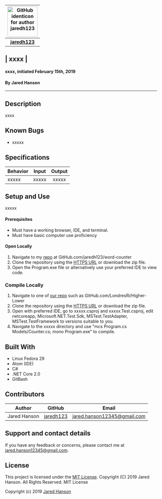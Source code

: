 |<img src="https://github.com/identicons/jaredh123.png" width=100 alt="GitHub identicon for author jaredh123">|
|:-----:|
| [**jaredh123**](https://github.com/jaredh123 ) |

## | **xxxx** |

#### xxxx, initiated February 15th, 2019
#### By Jared Hanson

----------

## Description

xxxx

## Known Bugs

* xxxxx

## Specifications

| Behavior | Input | Output |
|----------|:-----:|:------:|
| xxxxx | xxxxx | xxxxx |

## Setup and Use
xxxxx

#### Prerequisites
* Must have a working browser, IDE, and terminal.
* Must have basic computer use proficiency

#### Open Locally
1. Navigate to my [repo](https://github.com/jaredh123word-counter) at GitHub.com/jaredh123/word-counter
2. Clone the repository using the [HTTPS URL](https://github.com/jaredh123/word-counter) or download the zip file.
3. Open the Program.exe file or alternatively use your preferred IDE to view code.

### Compile Locally
1. Navigate to one of [our repo](https://github.com/jaredh123/word-counter) such as GitHub.com/LondresRi/Higher-Lower
2. Clone the repository using the [HTTPS URL](https://github.com/LondresRi/word-counter) or download the zip file.
3. Open with preferred IDE, go to xxxxx.csproj and xxxxx.Test.csproj, edit netcoreapp, Microsoft.NET.Test.Sdk, MSTest.TestAdapter, MSTest.TestFramework to versions suitable to you.
4. Navigate to the xxxxx directory and use "mcs Program.cs Models/Counter.cs; mono Program.exe" to compile.

## Built With

* Linux Fedora 29
* Atom (IDE)
* C#
* .NET Core 2.0
* GitBash

## Contributors

| Author | GitHub | Email |
|--------|:------:|:-----:|
| Jared Hanson | [jaredh123](https://github.com/jaredh123) | [jared.hanson12345@gmail.com](mailto:jared.hanson12345@gmail.com) |

## Support and contact details

If you have any feedback or concerns, please contact me at [jared.hanson12345@gmail.com](mailto:jared.hanson12345@gmail.com).

## License

This project is licensed under the [MIT License](https://opensource.org/licenses/MIT). Copyright (C) 2019 Jared Hanson. All Rights Reserved. MIT License

Copyright (c) 2019 [Jared Hanson](https://github.com/jaredh123)
